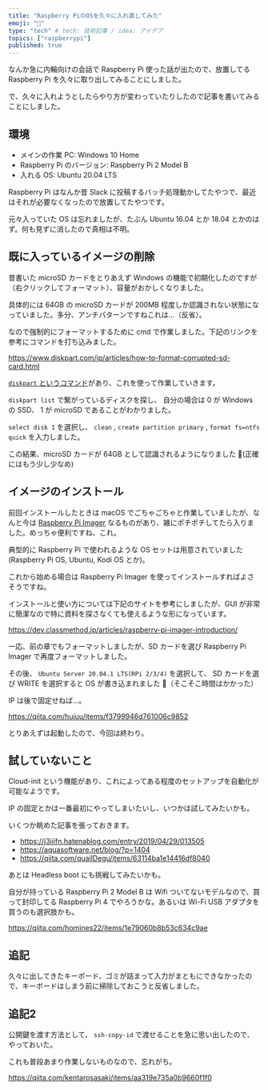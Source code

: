 ```yaml
---
title: "Raspberry PiのOSを久々に入れ直してみた"
emoji: "🥧"
type: "tech" # tech: 技術記事 / idea: アイデア
topics: ["raspberrypi"]
published: true
---
```


なんか急に内輪向けの会話で Raspberry Pi 使った話が出たので、放置してる Raspberry Pi を久々に取り出してみることにしました。

で、久々に入れようとしたらやり方が変わっていたりしたので記事を書いてみることにしました。

## 環境

* メインの作業 PC: Windows 10 Home
* Raspberry Pi のバージョン: Raspberry Pi 2 Model B
* 入れる OS: Ubuntu 20.04 LTS

Raspberry Pi はなんか昔 Slack に投稿するバッチ処理動かしてたやつで、最近はそれが必要なくなったので放置してたやつです。

元々入っていた OS は忘れましたが、たぶん Ubuntu 16.04 とか 18.04 とかのはず。何も見ずに消したので真相は不明。

## 既に入っているイメージの削除

昔書いた microSD カードをとりあえず Windows の機能で初期化したのですが（右クリックしてフォーマット）、容量がおかしくなりました。

具体的には 64GB の microSD カードが 200MB 程度しか認識されない状態になっていました。多分、アンチパターンですねこれは…（反省）。

なので強制的にフォーマットするために cmd で作業しました。下記のリンクを参考にコマンドを打ち込みました。

https://www.diskpart.com/jp/articles/how-to-format-corrupted-sd-card.html

[`diskpart` というコマンド](https://docs.microsoft.com/ja-jp/windows-server/administration/windows-commands/diskpart)があり、これを使って作業していきます。

`diskpart list` で繋がっているディスクを探し、 自分の場合は 0 が Windows の SSD、 1 が microSD であることがわかりました。

`select disk 1` を選択し、 `clean` , `create partition primary` , `format fs=ntfs quick` を入力しました。

この結果、microSD カードが 64GB として認識されるようになりました 🎉(正確にはもう少し少なめ)

## イメージのインストール

前回インストールしたときは macOS でごちゃごちゃと作業していましたが、なんと今は [Raspberry Pi Imager](https://www.raspberrypi.org/software/) なるものがあり、雑にポチポチしてたら入りました。めっちゃ便利ですね、これ。

典型的に Raspberry Pi で使われるような OS セットは用意されていました(Raspberry Pi OS, Ubuntu, Kodi OS とか)。

これから始める場合は Raspberry Pi Imager を使ってインストールすればよさそうですね。

インストールと使い方については下記のサイトを参考にしましたが、GUI が非常に簡潔なので特に資料を探さなくても使えるような形になっています。

https://dev.classmethod.jp/articles/raspberry-pi-imager-introduction/

一応、前の章でもフォーマットしましたが、SD カードを選び Raspberry Pi Imager で再度フォーマットしました。

その後、 `Ubuntu Server 20.04.1 LTS(RPi 2/3/4)` を選択して、 SD カードを選び WRITE を選択すると OS が書き込まれました 🎉（そこそこ時間はかかった）

IP は後で固定せねば…。

https://qiita.com/hujuu/items/f3799946d761006c9852

とりあえずは起動したので、今回は終わり。

## 試していないこと

Cloud-init という機能があり、これによってある程度のセットアップを自動化が可能なようです。

IP の固定とかは一番最初にやってしまいたいし、いつかは試してみたいかも。

いくつか眺めた記事を張っておきます。

* https://j3iiifn.hatenablog.com/entry/2019/04/29/013505
* https://aquasoftware.net/blog/?p=1404
* https://qiita.com/quailDegu/items/63114ba1e14416df8040

あとは Headless boot にも挑戦してみたいかも。

自分が持っている Raspberry Pi 2 Model B は Wifi ついてないモデルなので、買って封印してる Raspberry Pi 4 でやろうかな。あるいは Wi-Fi USB アダプタを買うのも選択肢かも。

https://qiita.com/homines22/items/1e79060b8b53c634c9ae

## 追記

久々に出してきたキーボード、ゴミが詰まって入力がまともにできなかったので、キーボードはしまう前に掃除しておこうと反省しました。

## 追記2

公開鍵を渡す方法として、 `ssh-copy-id` で渡せることを急に思い出したので、やっておいた。

これも普段あまり作業しないものなので、忘れがち。

https://qiita.com/kentarosasaki/items/aa319e735a0b9660f1f0
